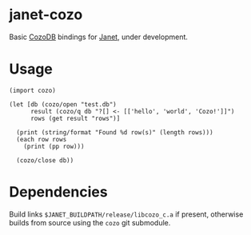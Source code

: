 # janet-cozo
Basic [CozoDB](https://github.com/cozodb/cozo) bindings for [Janet](https://github.com/janet-lang/janet), under development.

# Usage

```janet
(import cozo)

(let [db (cozo/open "test.db")
      result (cozo/q db "?[] <- [['hello', 'world', 'Cozo!']]")
      rows (get result "rows")]

  (print (string/format "Found %d row(s)" (length rows)))
  (each row rows
    (print (pp row)))

  (cozo/close db))
```

# Dependencies
Build links `$JANET_BUILDPATH/release/libcozo_c.a` if present, otherwise builds from source using the `cozo` git submodule.
